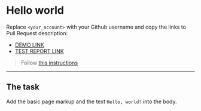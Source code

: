 # Hello world
Replace `<your_account>` with your Github username and copy the links to Pull Request description:
- [DEMO LINK](https://<your_account>.github.io/layout_hello-world/)
- [TEST REPORT LINK](https://<your_account>.github.io/layout_hello-world/report/html_report/)

> Follow [this instructions](https://mate-academy.github.io/layout_task-guideline/#how-to-solve-the-layout-tasks-on-github)
___     

## The task
Add the basic page markup and the text `Hello, world!` into the body.
